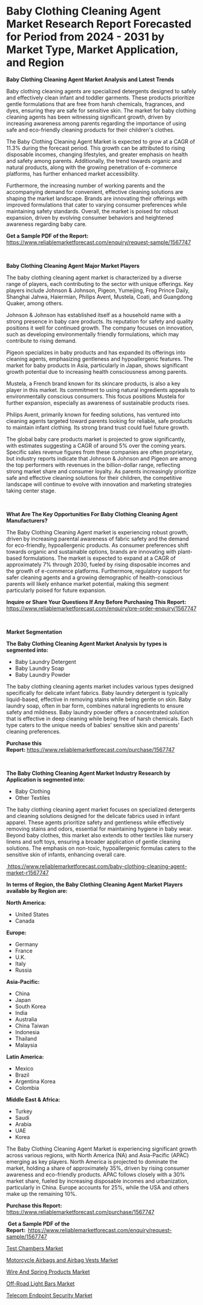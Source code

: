 <p><h1>Baby Clothing Cleaning Agent Market Research Report Forecasted for Period from 2024 -  2031 by Market Type, Market Application, and Region</h1></p><p><strong>Baby Clothing Cleaning Agent Market Analysis and Latest Trends</strong></p>
<p><p>Baby clothing cleaning agents are specialized detergents designed to safely and effectively clean infant and toddler garments. These products prioritize gentle formulations that are free from harsh chemicals, fragrances, and dyes, ensuring they are safe for sensitive skin. The market for baby clothing cleaning agents has been witnessing significant growth, driven by increasing awareness among parents regarding the importance of using safe and eco-friendly cleaning products for their children's clothes.</p><p>The Baby Clothing Cleaning Agent Market is expected to grow at a CAGR of 11.3% during the forecast period. This growth can be attributed to rising disposable incomes, changing lifestyles, and greater emphasis on health and safety among parents. Additionally, the trend towards organic and natural products, along with the growing penetration of e-commerce platforms, has further enhanced market accessibility. </p><p>Furthermore, the increasing number of working parents and the accompanying demand for convenient, effective cleaning solutions are shaping the market landscape. Brands are innovating their offerings with improved formulations that cater to varying consumer preferences while maintaining safety standards. Overall, the market is poised for robust expansion, driven by evolving consumer behaviors and heightened awareness regarding baby care.</p></p>
<p><strong>Get a Sample PDF of the Report:&nbsp;</strong> <a href="https://www.reliablemarketforecast.com/enquiry/request-sample/1567747">https://www.reliablemarketforecast.com/enquiry/request-sample/1567747</a></p>
<p>&nbsp;</p>
<p><strong>Baby Clothing Cleaning Agent Major Market Players</strong></p>
<p><p>The baby clothing cleaning agent market is characterized by a diverse range of players, each contributing to the sector with unique offerings. Key players include Johnson & Johnson, Pigeon, Yumeijing, Frog Prince Daily, Shanghai Jahwa, Haiermian, Philips Avent, Mustela, Coati, and Guangdong Quaker, among others. </p><p>Johnson & Johnson has established itself as a household name with a strong presence in baby care products. Its reputation for safety and quality positions it well for continued growth. The company focuses on innovation, such as developing environmentally friendly formulations, which may contribute to rising demand.</p><p>Pigeon specializes in baby products and has expanded its offerings into cleaning agents, emphasizing gentleness and hypoallergenic features. The market for baby products in Asia, particularly in Japan, shows significant growth potential due to increasing health consciousness among parents.</p><p>Mustela, a French brand known for its skincare products, is also a key player in this market. Its commitment to using natural ingredients appeals to environmentally conscious consumers. This focus positions Mustela for further expansion, especially as awareness of sustainable products rises.</p><p>Philips Avent, primarily known for feeding solutions, has ventured into cleaning agents targeted toward parents looking for reliable, safe products to maintain infant clothing. Its strong brand trust could fuel future growth.</p><p>The global baby care products market is projected to grow significantly, with estimates suggesting a CAGR of around 5% over the coming years. Specific sales revenue figures from these companies are often proprietary, but industry reports indicate that Johnson & Johnson and Pigeon are among the top performers with revenues in the billion-dollar range, reflecting strong market share and consumer loyalty. As parents increasingly prioritize safe and effective cleaning solutions for their children, the competitive landscape will continue to evolve with innovation and marketing strategies taking center stage.</p></p>
<p>&nbsp;</p>
<p><strong>What Are The Key Opportunities For Baby Clothing Cleaning Agent Manufacturers?</strong></p>
<p><p>The Baby Clothing Cleaning Agent market is experiencing robust growth, driven by increasing parental awareness of fabric safety and the demand for eco-friendly, hypoallergenic products. As consumer preferences shift towards organic and sustainable options, brands are innovating with plant-based formulations. The market is expected to expand at a CAGR of approximately 7% through 2030, fueled by rising disposable incomes and the growth of e-commerce platforms. Furthermore, regulatory support for safer cleaning agents and a growing demographic of health-conscious parents will likely enhance market potential, making this segment particularly poised for future expansion.</p></p>
<p><strong>Inquire or Share Your Questions If Any Before Purchasing This Report:</strong> <a href="https://www.reliablemarketforecast.com/enquiry/pre-order-enquiry/1567747">https://www.reliablemarketforecast.com/enquiry/pre-order-enquiry/1567747</a></p>
<p>&nbsp;</p>
<p><strong>Market Segmentation</strong></p>
<p><strong>The Baby Clothing Cleaning Agent Market Analysis by types is segmented into:</strong></p>
<p><ul><li>Baby Laundry Detergent</li><li>Baby Laundry Soap</li><li>Baby Laundry Powder</li></ul></p>
<p><p>The baby clothing cleaning agents market includes various types designed specifically for delicate infant fabrics. Baby laundry detergent is typically liquid-based, effective in removing stains while being gentle on skin. Baby laundry soap, often in bar form, combines natural ingredients to ensure safety and mildness. Baby laundry powder offers a concentrated solution that is effective in deep cleaning while being free of harsh chemicals. Each type caters to the unique needs of babies’ sensitive skin and parents' cleaning preferences.</p></p>
<p><strong>Purchase this Report:&nbsp;</strong><a href="https://www.reliablemarketforecast.com/purchase/1567747">https://www.reliablemarketforecast.com/purchase/1567747</a></p>
<p>&nbsp;</p>
<p><strong>The Baby Clothing Cleaning Agent Market Industry Research by Application is segmented into:</strong></p>
<p><ul><li>Baby Clothing</li><li>Other Textiles</li></ul></p>
<p><p>The baby clothing cleaning agent market focuses on specialized detergents and cleaning solutions designed for the delicate fabrics used in infant apparel. These agents prioritize safety and gentleness while effectively removing stains and odors, essential for maintaining hygiene in baby wear. Beyond baby clothes, this market also extends to other textiles like nursery linens and soft toys, ensuring a broader application of gentle cleaning solutions. The emphasis on non-toxic, hypoallergenic formulas caters to the sensitive skin of infants, enhancing overall care.</p></p>
<p><a href="https://www.reliablemarketforecast.com/baby-clothing-cleaning-agent-market-r1567747">&nbsp;https://www.reliablemarketforecast.com/baby-clothing-cleaning-agent-market-r1567747</a></p>
<p><strong>In terms of Region, the Baby Clothing Cleaning Agent Market Players available by Region are:</strong></p>
<p>
    <p> <strong> North America: </strong>
        <ul>
            <li>United States</li>
            <li>Canada</li>
        </ul>
        </p> 
    <p> <strong> Europe: </strong>
        <ul>
            <li>Germany</li>
            <li>France</li>
            <li>U.K.</li>
            <li>Italy</li>
            <li>Russia</li>
        </ul>
        </p> 
    <p> <strong> Asia-Pacific: </strong>
        <ul>
            <li>China</li>
            <li>Japan</li>
            <li>South Korea</li>
            <li>India</li>
            <li>Australia</li>
            <li>China Taiwan</li>
            <li>Indonesia</li>
            <li>Thailand</li>
            <li>Malaysia</li>
        </ul>
        </p> 
    <p> <strong> Latin America: </strong>
        <ul>
            <li>Mexico</li>
            <li>Brazil</li>
            <li>Argentina Korea</li>
            <li>Colombia</li>
        </ul>
        </p> 
    <p> <strong> Middle East & Africa: </strong>
        <ul>
            <li>Turkey</li>
            <li>Saudi</li>
            <li>Arabia</li>
            <li>UAE</li>
            <li>Korea</li>
        </ul>
    </p>
    </p>
<p><p>The Baby Clothing Cleaning Agent Market is experiencing significant growth across various regions, with North America (NA) and Asia-Pacific (APAC) emerging as key players. North America is projected to dominate the market, holding a share of approximately 35%, driven by rising consumer awareness and eco-friendly products. APAC follows closely with a 30% market share, fueled by increasing disposable incomes and urbanization, particularly in China. Europe accounts for 25%, while the USA and others make up the remaining 10%.</p></p>
<p><strong>Purchase this Report: </strong><a href="https://www.reliablemarketforecast.com/purchase/1567747">https://www.reliablemarketforecast.com/purchase/1567747</a></p>
<p>&nbsp;<strong>Get a Sample PDF of the Report:&nbsp;&nbsp;</strong><a href="https://www.reliablemarketforecast.com/enquiry/request-sample/1567747">https://www.reliablemarketforecast.com/enquiry/request-sample/1567747</a></p>
<p><strong></strong></p>
<p><p><a href="https://www.linkedin.com/pulse/test-chambers-market-share-size-trends-industry-analysis-report-jqeyf?trackingId=LSAnnEkdQiCQdrXemgdvkQ%3D%3D">Test Chambers Market</a></p><p><a href="https://issuu.com/reportprime-2/docs/motorcycle-airbags-and-airbag-vests_7571ba97a8a619">Motorcycle Airbags and Airbag Vests Market</a></p><p><a href="https://medium.com/@daviyvette/wire-and-spring-products-market-size-is-growing-at-cagr-of-14-2-3e00998ab505?postPublishedType=repub">Wire And Spring Products Market</a></p><p><a href="https://issuu.com/reportprime-2/docs/off-road-light-bars-market-size-203_0025258b929ef0">Off-Road Light Bars Market</a></p><p><a href="https://medium.com/@daviyvette/how-the-telecom-endpoint-security-market-is-changing-from-2024-to-2031-77145a1616e3?postPublishedType=repub">Telecom Endpoint Security Market</a></p></p>
